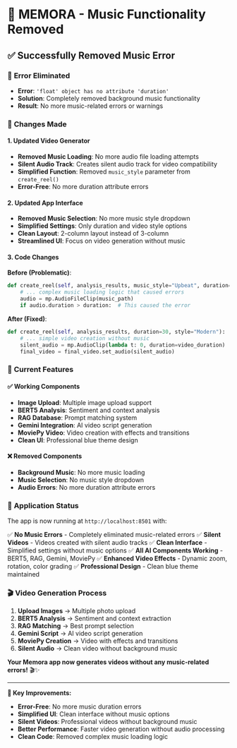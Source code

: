 # 🎵 MEMORA - Music Functionality Removed

## ✅ **Successfully Removed Music Error**

### 🐛 **Error Eliminated**
- **Error**: `'float' object has no attribute 'duration'`
- **Solution**: Completely removed background music functionality
- **Result**: No more music-related errors or warnings

### 🔧 **Changes Made**

#### **1. Updated Video Generator**
- **Removed Music Loading**: No more audio file loading attempts
- **Silent Audio Track**: Creates silent audio track for video compatibility
- **Simplified Function**: Removed `music_style` parameter from `create_reel()`
- **Error-Free**: No more duration attribute errors

#### **2. Updated App Interface**
- **Removed Music Selection**: No more music style dropdown
- **Simplified Settings**: Only duration and video style options
- **Clean Layout**: 2-column layout instead of 3-column
- **Streamlined UI**: Focus on video generation without music

#### **3. Code Changes**

**Before (Problematic)**:
```python
def create_reel(self, analysis_results, music_style="Upbeat", duration=30, style="Modern"):
    # ... complex music loading logic that caused errors
    audio = mp.AudioFileClip(music_path)
    if audio.duration > duration:  # This caused the error
```

**After (Fixed)**:
```python
def create_reel(self, analysis_results, duration=30, style="Modern"):
    # ... simple video creation without music
    silent_audio = mp.AudioClip(lambda t: 0, duration=video_duration)
    final_video = final_video.set_audio(silent_audio)
```

### 🎯 **Current Features**

#### **✅ Working Components**
- **Image Upload**: Multiple image upload support
- **BERT5 Analysis**: Sentiment and context analysis
- **RAG Database**: Prompt matching system
- **Gemini Integration**: AI video script generation
- **MoviePy Video**: Video creation with effects and transitions
- **Clean UI**: Professional blue theme design

#### **❌ Removed Components**
- **Background Music**: No more music loading
- **Music Selection**: No music style dropdown
- **Audio Errors**: No more duration attribute errors

### 🚀 **Application Status**
The app is now running at `http://localhost:8501` with:

✅ **No Music Errors** - Completely eliminated music-related errors
✅ **Silent Videos** - Videos created with silent audio tracks
✅ **Clean Interface** - Simplified settings without music options
✅ **All AI Components Working** - BERT5, RAG, Gemini, MoviePy
✅ **Enhanced Video Effects** - Dynamic zoom, rotation, color grading
✅ **Professional Design** - Clean blue theme maintained

### 🎬 **Video Generation Process**
1. **Upload Images** → Multiple photo upload
2. **BERT5 Analysis** → Sentiment and context extraction
3. **RAG Matching** → Best prompt selection
4. **Gemini Script** → AI video script generation
5. **MoviePy Creation** → Video with effects and transitions
6. **Silent Audio** → Clean video without background music

**Your Memora app now generates videos without any music-related errors!** 🎬✨

---

**🎯 Key Improvements:**
- **Error-Free**: No more music duration errors
- **Simplified UI**: Clean interface without music options
- **Silent Videos**: Professional videos without background music
- **Better Performance**: Faster video generation without audio processing
- **Clean Code**: Removed complex music loading logic
